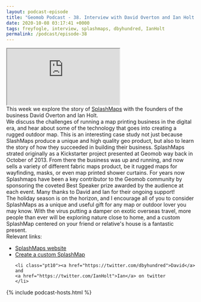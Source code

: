 ```yaml
--- 
layout: podcast-episode
title: "Geomob Podcast - 38. Interview with David Overton and Ian Holt of SplashMaps"
date: 2020-10-08 03:17:41 +0000
tags: freyfogle, interview, splashmaps, dbyhundred, IanHolt
permalink: /podcast/episode-38
---
```


<iframe class="castos-iframe-player" src="https://5e2e9055a029d5-78101471.castos.com/player/254003"></iframe>

<div class="pt20">
This week we explore the story of
<a href="https://www.splash-maps.com">SplashMaps</a>
with the founders of the business David Overton and Ian Holt.

<div class="pt10">
We discuss the
challenges of running a map printing business in the digital era, and hear
about some of the technology that goes into creating a rugged outdoor map.
This is an interesting case study not just because SlashMaps produce a unique
and high quality geo product, but also to learn the story of how
they succeeded in building their business. SplashMaps
strated originally as a Kickstarter project presented at
Geomob way back in October of 2013. From there the business was up and
running, and now sells a variety of different fabric maps product, be it
rugged maps for wayfinding, masks, or even map printed shower curtains.
For years now Splashmaps have been a key contributor to the Geomob community
by sponsoring the coveted Best Speaker prize awarded by the audience at
each event. Many thanks to David and Ian for their ongoing support!
</div>



<div class="pt10">
The holiday season is on the horizon, and I encourage all of you to consider
SplashMaps as a unique and useful gift for any map or outdoor lover you may
know. With the virus putting a damper on exotic overseas travel, more people
than ever will be exploring nature close to home, and a custom SplashMap
centered on your friend or relative's house is a fantastic present.
</div>


</div>

<div class="pt20">
  Relevant links:
  <ul>
    <li class="pt10"><a href="https://www.splash-maps.com/">SplashMaps website</a></li>
    <li class="pt10"><a href="https://www.splash-maps.com/shop/make-map/">Create a custom SplashMap</a></li>
    
    <li class="pt10"><a href="https://twitter.com/dbyhundred">David</a>
    and
    <a href="https://twitter.com/IanHolt">Ian</a> on twitter
    </li>
  </ul>
</div>

{% include podcast-hosts.html %}













